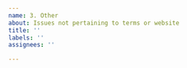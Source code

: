 ```yaml
---
name: 3. Other
about: Issues not pertaining to terms or website
title: ''
labels: ''
assignees: ''

---
```



